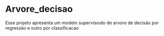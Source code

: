 # Arvore_decisao

Esse projeto apresenta um modelo supervisiodo de arvore de decisão por regressão e outro por classificacao
